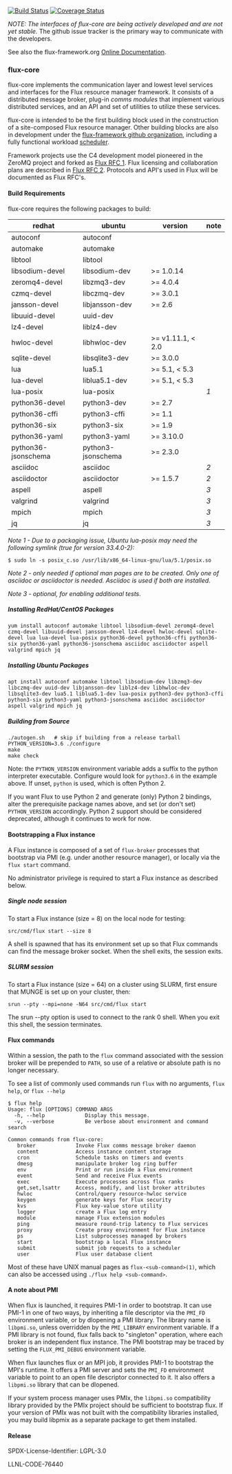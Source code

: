 [![Build Status](https://travis-ci.org/flux-framework/flux-core.svg?branch=master)](https://travis-ci.org/flux-framework/flux-core)
[![Coverage Status](https://coveralls.io/repos/flux-framework/flux-core/badge.svg?branch=master&service=github)](https://coveralls.io/github/flux-framework/flux-core?branch=master)

_NOTE: The interfaces of flux-core are being actively developed
and are not yet stable._ The github issue tracker is the primary
way to communicate with the developers.

See also the flux-framework.org [Online Documentation](http://flux-framework.org/docs/home/).

### flux-core

flux-core implements the communication layer and lowest level
services and interfaces for the Flux resource manager framework.
It consists of a distributed message broker, plug-in _comms modules_
that implement various distributed services, and an API and set
of utilities to utilize these services.

flux-core is intended to be the first building block used in the
construction of a site-composed Flux resource manager.  Other building
blocks are also in development under the
[flux-framework github organization](https://github.com/flux-framework),
including a fully functional workload
[scheduler](https://github.com/flux-framework/flux-sched).

Framework projects use the C4 development model pioneered in
the ZeroMQ project and forked as
[Flux RFC 1](https://github.com/flux-framework/rfc/blob/master/spec_1.adoc).
Flux licensing and collaboration plans are described in
[Flux RFC 2](https://github.com/flux-framework/rfc/blob/master/spec_2.adoc).
Protocols and API's used in Flux will be documented as Flux RFC's.

#### Build Requirements

flux-core requires the following packages to build:

**redhat**        | **ubuntu**        | **version**       | **note**
----------        | ----------        | -----------       | --------
autoconf          | autoconf          |                   |
automake          | automake          |                   |
libtool           | libtool           |                   |
libsodium-devel   | libsodium-dev     | >= 1.0.14         |
zeromq4-devel     | libzmq3-dev       | >= 4.0.4          |
czmq-devel        | libczmq-dev       | >= 3.0.1          |
jansson-devel     | libjansson-dev    | >= 2.6            |
libuuid-devel     | uuid-dev          |                   |
lz4-devel         | liblz4-dev        |                   |
hwloc-devel       | libhwloc-dev      | >= v1.11.1, < 2.0 |
sqlite-devel      | libsqlite3-dev    | >= 3.0.0          |
lua               | lua5.1            | >= 5.1, < 5.3     |
lua-devel         | liblua5.1-dev     | >= 5.1, < 5.3     |
lua-posix         | lua-posix         |                   | *1*
python36-devel    | python3-dev       | >= 2.7            |
python36-cffi     | python3-cffi      | >= 1.1            |
python36-six      | python3-six       | >= 1.9            |
python36-yaml     | python3-yaml      | >= 3.10.0         |
python36-jsonschema | python3-jsonschema | >= 2.3.0       |
asciidoc          | asciidoc          |                   | *2*
asciidoctor       | asciidoctor       | >= 1.5.7          | *2*
aspell            | aspell            |                   | *3*
valgrind          | valgrind          |                   | *3*
mpich             | mpich             |                   | *3*
jq                | jq                |                   | *3*

*Note 1 - Due to a packaging issue, Ubuntu lua-posix may need the
following symlink (true for version 33.4.0-2):*
```
$ sudo ln -s posix_c.so /usr/lib/x86_64-linux-gnu/lua/5.1/posix.so
```

*Note 2 - only needed if optional man pages are to be created.  Only one
of asciidoc or asciidoctor is needed.  Asciidoc is used if both are installed.*

*Note 3 - optional, for enabling additional tests*.

##### Installing RedHat/CentOS Packages
```
yum install autoconf automake libtool libsodium-devel zeromq4-devel czmq-devel libuuid-devel jansson-devel lz4-devel hwloc-devel sqlite-devel lua lua-devel lua-posix python36-devel python36-cffi python36-six python36-yaml python36-jsonschema asciidoc asciidoctor aspell valgrind mpich jq
```

##### Installing Ubuntu Packages
```
apt install autoconf automake libtool libsodium-dev libzmq3-dev libczmq-dev uuid-dev libjansson-dev liblz4-dev libhwloc-dev libsqlite3-dev lua5.1 liblua5.1-dev lua-posix python3-dev python3-cffi python3-six python3-yaml python3-jsonschema asciidoc asciidoctor aspell valgrind mpich jq
```

##### Building from Source
```
./autogen.sh   # skip if building from a release tarball
PYTHON_VERSION=3.6 ./configure
make
make check
```
Note: the `PYTHON_VERSION` environment variable adds a suffix to the
python interpreter executable.  Configure would look for `python3.6` in
the example above.  If unset, `python` is used, which is often Python 2.

If you want Flux to use Python 2 and generate (only) Python 2 bindings,
alter the prerequisite package names above, and set (or don't set)
`PYTHON_VERSION` accordingly.  Python 2 support should be considered
deprecated, although it continues to work for now.

#### Bootstrapping a Flux instance

A Flux instance is composed of a set of `flux-broker` processes
that bootstrap via PMI (e.g. under another resource manager), or locally
via the `flux start` command.

No administrator privilege is required to start a Flux instance
as described below.

##### Single node session

To start a Flux instance (size = 8) on the local node for testing:
```
src/cmd/flux start --size 8
```
A shell is spawned that has its environment set up so that Flux
commands can find the message broker socket.  When the shell exits,
the session exits.

##### SLURM session

To start a Flux instance (size = 64) on a cluster using SLURM,
first ensure that MUNGE is set up on your cluster, then:
```
srun --pty --mpi=none -N64 src/cmd/flux start
```
The srun --pty option is used to connect to the rank 0 shell.
When you exit this shell, the session terminates.

#### Flux commands

Within a session, the path to the `flux` command associated with the
session broker will be prepended to `PATH`, so use of a relative or
absolute path is no longer necessary.

To see a list of commonly used commands run `flux` with no arguments,
`flux help`, or `flux --help`
```
$ flux help
Usage: flux [OPTIONS] COMMAND ARGS
  -h, --help             Display this message.
  -v, --verbose          Be verbose about environment and command search

Common commands from flux-core:
   broker             Invoke Flux comms message broker daemon
   content            Access instance content storage
   cron               Schedule tasks on timers and events
   dmesg              manipulate broker log ring buffer
   env                Print or run inside a Flux environment
   event              Send and receive Flux events
   exec               Execute processes across flux ranks
   get,set,lsattr     Access, modify, and list broker attributes
   hwloc              Control/query resource-hwloc service
   keygen             generate keys for Flux security
   kvs                Flux key-value store utility
   logger             create a Flux log entry
   module             manage Flux extension modules
   ping               measure round-trip latency to Flux services
   proxy              Create proxy environment for Flux instance
   ps                 List subprocesses managed by brokers
   start              bootstrap a local Flux instance
   submit             submit job requests to a scheduler
   user               Flux user database client
```

Most of these have UNIX manual pages as `flux-<sub-command>(1)`,
which can also be accessed using `./flux help <sub-command>`.

#### A note about PMI

When flux is launched, it requires PMI-1 in order to bootstrap.
It can use PMI-1 in one of two ways, by inheriting a file descriptor
via the `PMI_FD` environment variable, or by dlopening a PMI library.
The library name is `libpmi.so`, unless overridden by the `PMI_LIBRARY`
environment variable.  If a PMI library is not found, flux falls back
to "singleton" operation, where each broker is an independent flux instance.
The PMI bootstrap may be traced by setting the `FLUX_PMI_DEBUG` environment
variable.

When flux launches flux or an MPI job, it provides PMI-1 to bootstrap the
MPI's runtime.  It offers a PMI server and sets the `PMI_FD` environment
variable to point to an open file descriptor connected to it.  It also offers
a `libpmi.so` library that can be dlopened.

If your system process manager uses PMIx, the `libpmi.so` compatibility library
provided by the PMIx project should be sufficient to bootstrap flux.
If your version of PMIx was not built with the compatibility libraries
installed, you may build libpmix as a separate package to get them installed.

#### Release

SPDX-License-Identifier: LGPL-3.0

LLNL-CODE-76440
